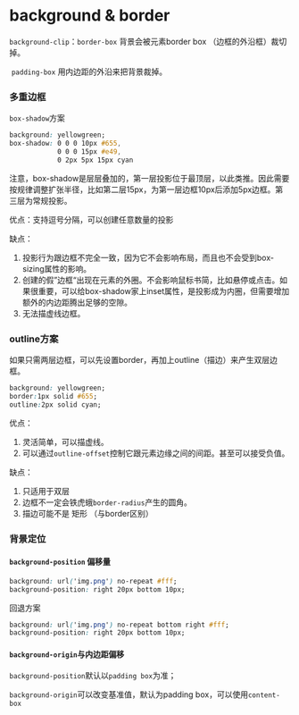# background & border

`background-clip`：`border-box`      背景会被元素border box （边框的外沿框）裁切掉。

​							 	   `padding-box` 用内边距的外沿来把背景裁掉。

### 多重边框

`box-shadow`方案

```css
background: yellowgreen;
box-shadow: 0 0 0 10px #655,
			0 0 0 15px #e49,
			0 2px 5px 15px cyan
```

注意，box-shadow是层层叠加的，第一层投影位于最顶层，以此类推。因此需要按规律调整扩张半径，比如第二层15px，为第一层边框10px后添加5px边框。第三层为常规投影。



优点：支持逗号分隔，可以创建任意数量的投影

缺点：

1. 投影行为跟边框不完全一致，因为它不会影响布局，而且也不会受到box-sizing属性的影响。
2. 创建的假”边框“出现在元素的外圈。不会影响鼠标书简，比如悬停或点击。如果很重要，可以给box-shadow家上inset属性，是投影成为内圈，但需要增加额外的内边距腾出足够的空隙。
3. 无法描虚线边框。

### outline方案

如果只需两层边框，可以先设置border，再加上outline（描边）来产生双层边框。

```css
background: yellowgreen;
border:1px solid #655;
outline:2px solid cyan;

```

优点：

1. 灵活简单，可以描虚线。
2. 可以通过`outline-offset`控制它跟元素边缘之间的间距。甚至可以接受负值。

缺点：

1. 只适用于双层
2. 边框不一定会铁虎蛾`border-radius`产生的圆角。
3. 描边可能不是 矩形 （与border区别）

### 背景定位

#### `background-position` 偏移量

```css
background: url('img.png') no-repeat #fff;
background-position: right 20px bottom 10px;
```

回退方案

```css
background: url('img.png') no-repeat bottom right #fff;
background-position: right 20px bottom 10px;
```

#### `background-origin`与内边距偏移

`background-position`默认以`padding box`为准；

`background-origin`可以改变基准值，默认为padding box，可以使用`content-box`

 

